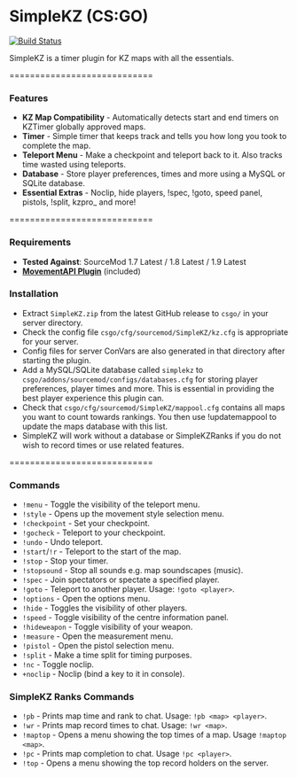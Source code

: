 # SimpleKZ (CS:GO)

[![Build Status](https://travis-ci.org/danzayau/SimpleKZ.svg?branch=master)](https://travis-ci.org/danzayau/SimpleKZ)

SimpleKZ is a timer plugin for KZ maps with all the essentials.

============================

### Features

 * **KZ Map Compatibility** - Automatically detects start and end timers on KZTimer globally approved maps.
 * **Timer** - Simple timer that keeps track and tells you how long you took to complete the map.
 * **Teleport Menu** - Make a checkpoint and teleport back to it. Also tracks time wasted using teleports.
 * **Database** - Store player preferences, times and more using a MySQL or SQLite database.
 * **Essential Extras** - Noclip, hide players, !spec, !goto, speed panel, pistols, !split, kzpro_ and more!

============================

### Requirements

 * **Tested Against**: SourceMod 1.7 Latest / 1.8 Latest / 1.9 Latest
 * [**MovementAPI Plugin**](https://github.com/danzayau/MovementAPI) (included)

### Installation

 * Extract ```SimpleKZ.zip``` from the latest GitHub release to ```csgo/``` in your server directory.
 * Check the config file ```csgo/cfg/sourcemod/SimpleKZ/kz.cfg``` is appropriate for your server.
 * Config files for server ConVars are also generated in that directory after starting the plugin.
 * Add a MySQL/SQLite database called ```simplekz``` to ```csgo/addons/sourcemod/configs/databases.cfg``` for storing player preferences, player times and more. This is essential in providing the best player experience this plugin can.
 * Check that ```csgo/cfg/sourcemod/SimpleKZ/mappool.cfg``` contains all maps you want to count towards rankings. You then use !updatemappool to update the maps database with this list.
 * SimpleKZ will work without a database or SimpleKZRanks if you do not wish to record times or use related features.

============================

### Commands

 * ```!menu``` - Toggle the visibility of the teleport menu.
 * ```!style``` - Opens up the movement style selection menu.
 * ```!checkpoint``` - Set your checkpoint.
 * ```!gocheck``` - Teleport to your checkpoint.
 * ```!undo``` - Undo teleport.
 * ```!start```/```!r``` - Teleport to the start of the map.
 * ```!stop``` - Stop your timer.
 * ```!stopsound``` - Stop all sounds e.g. map soundscapes (music).
 * ```!spec``` - Join spectators or spectate a specified player.
 * ```!goto``` - Teleport to another player. Usage: ```!goto <player>```.
 * ```!options``` - Open the options menu.
 * ```!hide``` - Toggles the visibility of other players.
 * ```!speed``` - Toggle visibility of the centre information panel.
 * ```!hideweapon``` - Toggle visibility of your weapon.
 * ```!measure``` - Open the measurement menu.
 * ```!pistol``` - Open the pistol selection menu.
 * ```!split``` - Make a time split for timing purposes.
 * ```!nc``` - Toggle noclip.
 * ```+noclip``` - Noclip (bind a key to it in console).

 
### SimpleKZ Ranks Commands
 
 * ```!pb``` - Prints map time and rank to chat. Usage: ```!pb <map> <player>```.
 * ```!wr``` - Prints map record times to chat. Usage: ```!wr <map>```.
 * ```!maptop``` - Opens a menu showing the top times of a map. Usage ```!maptop <map>```.
 * ```!pc``` - Prints map completion to chat. Usage ```!pc <player>```.
 * ```!top``` - Opens a menu showing the top record holders on the server.